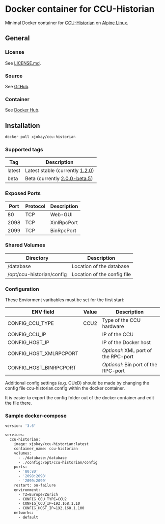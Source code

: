 # Docker container for CCU-Historian

Minimal Docker container for [CCU-Historian](https://ccu-historian.de/) on [Alpine Linux](https://alpinelinux.org).

## General

### License

See [LICENSE.md](LICENSE.md).

### Source

See [GitHub](https://github.com/x-jokay/docker-ccu-historian).

### Container

See [Docker Hub](https://hub.docker.com/r/xjokay/ccu-historian).

## Installation

```sh
docker pull xjokay/ccu-historian
```

### Supported tags

| Tag    | Description                     |
|--------|---------------------------------|
| latest | Latest stable (currently [1.2.0](https://github.com/mdzio/ccu-historian/releases/tag/1.2.0)) |
| beta   | Beta (currently [2.0.0-beta.5](https://github.com/mdzio/ccu-historian/releases/tag/2.0.0-beta.5))   |

### Exposed Ports

| Port | Protocol | Description |
|------|----------|-------------|
|   80 | TCP      | Web-GUI     |
| 2098 | TCP      | XmlRpcPort  |
| 2099 | TCP      | BinRpcPort  |

### Shared Volumes

| Directory                 | Description                 |
|---------------------------|-----------------------------|
| /database                 | Location of the database    |
| /opt/ccu-historian/config | Location of the config file |

### Configuration

These Enviorment varibables must be set for the first start:

| ENV field              | Value | Description                          |
|------------------------|-------|--------------------------------------|
| CONFIG_CCU_TYPE        | CCU2  | Type of the CCU hardware             |
| CONFIG_CCU_IP          |       | IP of the CCU                        |
| CONFIG_HOST_IP         |       | IP of the Docker host                |
| CONFIG_HOST_XMLRPCPORT |       | _Optional:_ XML port of the RPC-port |
| CONFIG_HOST_BINRPCPORT |       | _Optional:_ Bin port of the RPC-port |

Additional config settings (e.g. CUxD) should be made by changing the config file ccu-historian.config within the docker container.

It is easier to export the config folder out of the docker container and edit the file there.

### Sample docker-compose

```sh
version: '3.6'

services:
  ccu-historian:
    image: xjokay/ccu-historian:latest
    container_name: ccu-historian
    volumes:
      - ./database:/database
      - ./config:/opt/ccu-historian/config
    ports:
      - '80:80'
      - '2098:2098'
      - '2099:2099'
    restart: on-failure
    environment:
      - TZ=Europe/Zurich
      - CONFIG_CCU_TYPE=CCU2
      - CONFIG_CCU_IP=192.168.1.10
      - CONFIG_HOST_IP=192.168.1.100
    networks:
      - default
```
